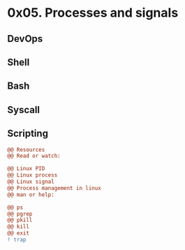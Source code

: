# 0x05. Processes and signals
## DevOps
## Shell
## Bash
## Syscall
## Scripting

```diff
@@ Resources
@@ Read or watch:

@@ Linux PID
@@ Linux process
@@ Linux signal
@@ Process management in linux
@@ man or help:

@@ ps
@@ pgrep
@@ pkill
@@ kill
@@ exit
! trap

```

